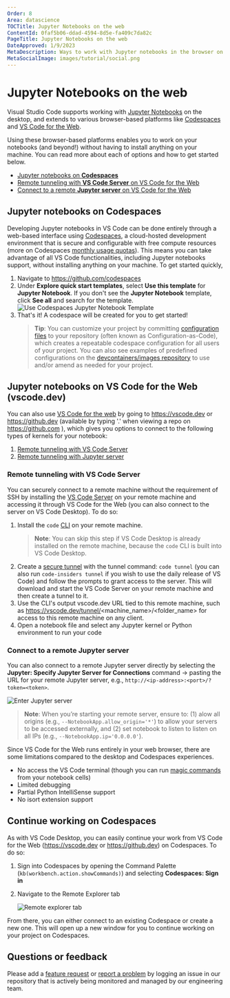 ```yaml
---
Order: 8
Area: datascience
TOCTitle: Jupyter Notebooks on the web
ContentId: 0faf5b06-ddad-4594-8d5e-fa409c7da82c
PageTitle: Jupyter Notebooks on the web
DateApproved: 1/9/2023
MetaDescription: Ways to work with Jupyter notebooks in the browser on VS Code.
MetaSocialImage: images/tutorial/social.png
---
```


# Jupyter Notebooks on the web

Visual Studio Code supports working with [Jupyter Notebooks](https://jupyter-notebook.readthedocs.io/en/latest/) on the desktop, and extends to various browser-based platforms like [Codespaces](https://github.com/features/codespaces) and [VS Code for the Web](https://code.visualstudio.com/docs/editor/vscode-web).

Using these browser-based platforms enables you to work on your notebooks (and beyond!) without having to install anything on your machine. You can read more about each of options and how to get started below.
- [Jupyter notebooks on **Codespaces**](#jupyter-notebooks-on-codespaces)
- [Remote tunneling with **VS Code Server** on VS Code for the Web](#remote-tunneling-with-vs-code-server)
- [Connect to a remote **Jupyter server** on VS Code for the Web](#connect-to-a-remote-jupyter-server)

## Jupyter notebooks on Codespaces

Developing Jupyter notebooks in VS Code can be done entirely through a web-based interface using [Codespaces](https://github.com/features/codespaces), a cloud-hosted development environment that is secure and configurable with free compute resources (more on Codespaces [monthly usage quotas](https://docs.github.com/en/billing/managing-billing-for-github-codespaces/about-billing-for-github-codespaces)). This means you can take advantage of all VS Code functionalities, including Jupyter notebooks support, without installing anything on your machine. To get started quickly,
1. Navigate to https://github.com/codespaces
2. Under **Explore quick start templates**, select **Use this template** for **Jupyter Notebook**. If you don't see the **Jupyter Notebook** template, click **See all** and search for the template.
    ![Use Codespaces Jupyter Notebook Template](images/notebooks-web/codespaces-jupyter-template.png)
3. That's it! A codespace will be created for you to get started!
   > **Tip**: You can customize your project by committing [configuration files](https://docs.github.com/en/codespaces/setting-up-your-project-for-codespaces/introduction-to-dev-containers) to your repository (often known as Configuration-as-Code), which creates a repeatable codespace configuration for all users of your project. You can also see examples of predefined configurations on the [devcontainers/images repository](https://github.com/devcontainers/images/tree/main/src) to use and/or amend as needed for your project.

## Jupyter notebooks on VS Code for the Web (vscode.dev)

You can also use [VS Code for the web](https://code.visualstudio.com/docs/editor/vscode-web) by going to https://vscode.dev or https://github.dev (available by typing '.' when viewing a repo on https://github.com ), which gives you options to connect to the following types of kernels for your notebook:
1. [Remote tunneling with VS Code Server](#remote-tunneling-with-vs-code-server)
2. [Remote tunneling with Jupyter server](#connect-to-a-remote-jupyter-server)

### Remote tunneling with VS Code Server

You can securely connect to a remote machine without the requirement of SSH by installing the [VS Code Server](https://code.visualstudio.com/docs/remote/vscode-server) on your remote machine and accessing it through VS Code for the Web (you can also connect to the server on VS Code Desktop). To do so:

1. Install the `code` [CLI](https://code.visualstudio.com/#alt-downloads) on your remote machine.
   > **Note**: You can skip this step if VS Code Desktop is already installed on the remote machine, because the `code` CLI is built into VS Code Desktop.
2. Create a [secure tunnel](https://code.visualstudio.com/docs/remote/tunnels) with the tunnel command: `code tunnel` (you can also run `code-insiders tunnel` if you wish to use the daily release of VS Code) and follow the prompts to grant access to the server. This will download and start the VS Code Server on your remote machine and then create a tunnel to it.
3. Use the CLI's output vscode.dev URL tied to this remote machine, such as https://vscode.dev/tunnel/<machine_name>/<folder_name> for access to this remote machine on any client.
4. Open a notebook file and select any Jupyter kernel or Python environment to run your code

### Connect to a remote Jupyter server

You can also connect to a remote Jupyter server directly by selecting the **Jupyter: Specify Jupyter Server for Connections** command -> pasting the URL for your remote Jupyter server, e.g., `http://<ip-address>:<port>/?token=<token>`.

![Enter Jupyter server](images/notebooks-web/select-enter-server-url.png)

> **Note**: When you’re starting your remote server, ensure to: (1) alow all origins (e.g., `--NotebookApp.allow_origin='*'`) to allow your servers to be accessed externally, and (2) set notebook to listen to listen on all IPs (e.g., `--NotebookApp.ip='0.0.0.0'`).

Since VS Code for the Web runs entirely in your web browser, there are some limitations compared to the desktop and Codespaces experiences.
- No access the VS Code terminal (though you can run [magic commands](https://ipython.readthedocs.io/en/stable/interactive/magics.html) from your notebook cells)
- Limited debugging
- Partial Python IntelliSense support
- No isort extension support

## Continue working on Codespaces

As with VS Code Desktop, you can easily continue your work from VS Code for the Web (https://vscode.dev or https://github.dev) on Codespaces. To do so:

1. Sign into Codespaces by opening the Command Palette (`kb(workbench.action.showCommands)`) and selecting **Codespaces: Sign in**
6. Navigate to the Remote Explorer tab

    ![Remote explorer tab](images/notebooks-web/remote-explorer-tab.png)

From there, you can either connect to an existing Codespace or create a new one. This will open up a new window for you to continue working on your project on Codespaces.

## Questions or feedback

Please add a [feature request](https://github.com/microsoft/vscode-jupyter/issues/new?assignees=&labels=feature-request&template=3_feature_request.md) or [report a problem](https://github.com/microsoft/vscode-jupyter/issues/new?assignees=&labels=bug&template=1_bug_report.md) by logging an issue in our repository that is actively being monitored and managed by our engineering team.
